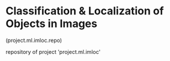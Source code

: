 # Classification & Localization of Objects in Images
(project.ml.imloc.repo)

repository of project 'project.ml.imloc'
